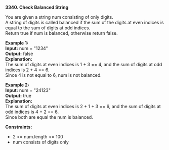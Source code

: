 **3340. Check Balanced String**

You are given a string num consisting of only digits.  
A string of digits is called balanced if the sum of the digits at even indices is equal to the sum of digits at odd indices.  
Return true if num is balanced, otherwise return false.  

**Example 1:**  
**Input:** num = "1234"  
**Output:** false  
**Explanation:**  
The sum of digits at even indices is 1 + 3 == 4, and the sum of digits at odd indices is 2 + 4 == 6.  
Since 4 is not equal to 6, num is not balanced.  

**Example 2:**  
**Input:** num = "24123"  
**Output:** true  
**Explanation:**  
The sum of digits at even indices is 2 + 1 + 3 == 6, and the sum of digits at odd indices is 4 + 2 == 6.  
Since both are equal the num is balanced.  

**Constraints:**
- 2 <= num.length <= 100
- num consists of digits only